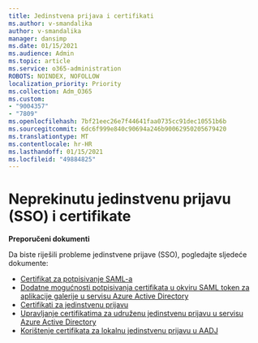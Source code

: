 ```yaml
---
title: Jedinstvena prijava i certifikati
ms.author: v-smandalika
author: v-smandalika
manager: dansimp
ms.date: 01/15/2021
ms.audience: Admin
ms.topic: article
ms.service: o365-administration
ROBOTS: NOINDEX, NOFOLLOW
localization_priority: Priority
ms.collection: Adm_O365
ms.custom:
- "9004357"
- "7809"
ms.openlocfilehash: 7bf21eec26e7f44641faa0735cc91dec10551b6b
ms.sourcegitcommit: 6dc6f999e840c90694a246b90062950205679420
ms.translationtype: MT
ms.contentlocale: hr-HR
ms.lasthandoff: 01/15/2021
ms.locfileid: "49884825"
---
```

# <a name="seamless-single-sign-on-sso-and-certificates"></a>Neprekinutu jedinstvenu prijavu (SSO) i certifikate

**Preporučeni dokumenti**

Da biste riješili probleme jedinstvene prijave (SSO), pogledajte sljedeće dokumente:

- [Certifikat za potpisivanje SAML-a](https://docs.microsoft.com/azure/active-directory/manage-apps/configure-saml-single-sign-on#saml-signing-certificate)
- [Dodatne mogućnosti potpisivanja certifikata u okviru SAML token za aplikacije galerije u servisu Azure Active Directory](https://docs.microsoft.com/azure/active-directory/manage-apps/certificate-signing-options)
- [Certifikati za jedinstvenu prijavu](https://docs.microsoft.com/microsoft-365/enterprise/plan-for-third-party-ssl-certificates)
- [Upravljanje certifikatima za udruženu jedinstvenu prijavu u servisu Azure Active Directory](https://docs.microsoft.com/azure/active-directory/manage-apps/manage-certificates-for-federated-single-sign-on)
- [Korištenje certifikata za lokalnu jedinstvenu prijavu u AADJ](https://docs.microsoft.com/windows/security/identity-protection/hello-for-business/hello-hybrid-aadj-sso-cert)

